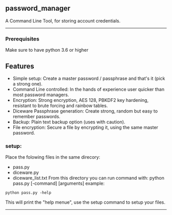 ## password_manager
A Command Line Tool, for storing account credentials. 

---
### Prerequisites
Make sure to have python 3.6 or higher

## Features

* Simple setup: Create a master password / passphrase and that's it (pick a strong one).
* Command Line controlled: In the hands of experience user quicker than most password managers.  
* Encryption: Strong encryption, AES 128, PBKDF2 key hardening, resistant to brute forcing and rainbow tables.
* Diceware Passphrase generation: Create strong, random but easy to remember passwords.
* Backup: Plain text backup option (uses with caution).
* File encryption: Secure a file by encrypting it, using the same master password.



### setup:
Place the folowing files in the same direcory: 
* pass.py
* diceware.py
* diceware_list.txt
From this directory you can run command with: python pass.py [-command] [arguments]
example:
```
python pass.py -help
```
This will print the "help menue",
use the setup command to setup your files.

--- 
